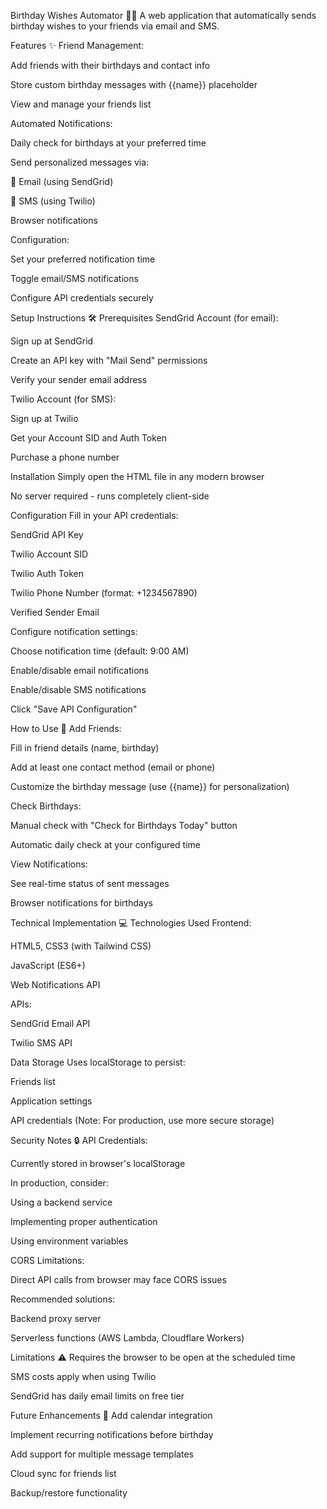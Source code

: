 Birthday Wishes Automator 🎂🎉
A web application that automatically sends birthday wishes to your friends via email and SMS.

Features ✨
Friend Management:

Add friends with their birthdays and contact info

Store custom birthday messages with {{name}} placeholder

View and manage your friends list

Automated Notifications:

Daily check for birthdays at your preferred time

Send personalized messages via:

📧 Email (using SendGrid)

📱 SMS (using Twilio)

Browser notifications

Configuration:

Set your preferred notification time

Toggle email/SMS notifications

Configure API credentials securely

Setup Instructions 🛠️
Prerequisites
SendGrid Account (for email):

Sign up at SendGrid

Create an API key with "Mail Send" permissions

Verify your sender email address

Twilio Account (for SMS):

Sign up at Twilio

Get your Account SID and Auth Token

Purchase a phone number

Installation
Simply open the HTML file in any modern browser

No server required - runs completely client-side

Configuration
Fill in your API credentials:

SendGrid API Key

Twilio Account SID

Twilio Auth Token

Twilio Phone Number (format: +1234567890)

Verified Sender Email

Configure notification settings:

Choose notification time (default: 9:00 AM)

Enable/disable email notifications

Enable/disable SMS notifications

Click "Save API Configuration"

How to Use 🚀
Add Friends:

Fill in friend details (name, birthday)

Add at least one contact method (email or phone)

Customize the birthday message (use {{name}} for personalization)

Check Birthdays:

Manual check with "Check for Birthdays Today" button

Automatic daily check at your configured time

View Notifications:

See real-time status of sent messages

Browser notifications for birthdays

Technical Implementation 💻
Technologies Used
Frontend:

HTML5, CSS3 (with Tailwind CSS)

JavaScript (ES6+)

Web Notifications API

APIs:

SendGrid Email API

Twilio SMS API

Data Storage
Uses localStorage to persist:

Friends list

Application settings

API credentials (Note: For production, use more secure storage)

Security Notes 🔒
API Credentials:

Currently stored in browser's localStorage

In production, consider:

Using a backend service

Implementing proper authentication

Using environment variables

CORS Limitations:

Direct API calls from browser may face CORS issues

Recommended solutions:

Backend proxy server

Serverless functions (AWS Lambda, Cloudflare Workers)

Limitations ⚠️
Requires the browser to be open at the scheduled time

SMS costs apply when using Twilio

SendGrid has daily email limits on free tier

Future Enhancements 🚧
Add calendar integration

Implement recurring notifications before birthday

Add support for multiple message templates

Cloud sync for friends list

Backup/restore functionality
